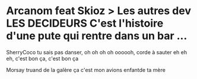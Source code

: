 
Arcanom feat Skioz > Les autres dev LES DECIDEURS
C'est l'histoire d'une pute qui rentre dans un bar ...
=======
SherryCoco tu sais pas danser, oh oh oh oh oooooh, corde à sauter eh eh eh, c'est bon ça, c'est bon ça


Morsay truand de la galère ça c'est mon avions enfantde ta mère